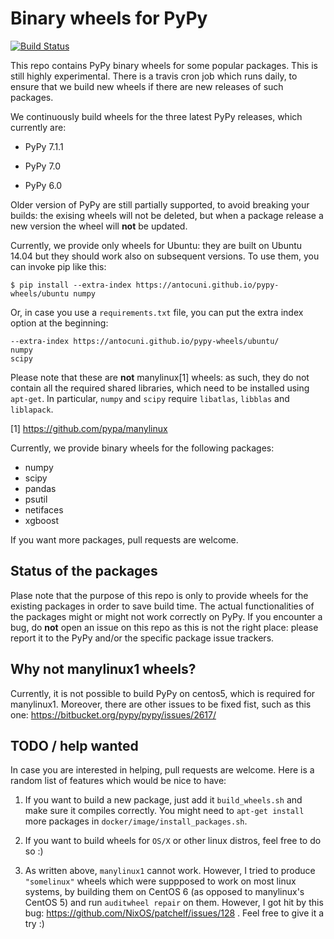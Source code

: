 # Binary wheels for PyPy

[![Build Status](https://travis-ci.org/antocuni/pypy-wheels.svg?branch=master)](https://travis-ci.org/antocuni/pypy-wheels)

This repo contains PyPy binary wheels for some popular packages. This is still
highly experimental. There is a travis cron job which runs daily, to ensure
that we build new wheels if there are new releases of such packages.

We continuously build wheels for the three latest PyPy releases, which
currently are:

  - PyPy 7.1.1

  - PyPy 7.0

  - PyPy 6.0

Older version of PyPy are still partially supported, to avoid breaking your
builds: the exising wheels will not be deleted, but when a package release a
new version the wheel will **not** be updated.

Currently, we provide only wheels for Ubuntu: they are built on Ubuntu 14.04
but they should work also on subsequent versions. To use them, you can invoke
pip like this:

```
$ pip install --extra-index https://antocuni.github.io/pypy-wheels/ubuntu numpy
```

Or, in case you use a `requirements.txt` file, you can put the extra index
option at the beginning:

```
--extra-index https://antocuni.github.io/pypy-wheels/ubuntu/
numpy
scipy
```

Please note that these are **not** manylinux[1] wheels: as such, they do not
contain all the required shared libraries, which need to be installed using
`apt-get`. In particular, `numpy` and `scipy` require `libatlas`, `libblas`
and `liblapack`.

[1] https://github.com/pypa/manylinux

Currently, we provide binary wheels for the following packages:

- numpy
- scipy
- pandas
- psutil
- netifaces
- xgboost

If you want more packages, pull requests are welcome.

## Status of the packages

Plase note that the purpose of this repo is only to provide wheels for the
existing packages in order to save build time. The actual functionalities of
the packages might or might not work correctly on PyPy. If you encounter a
bug, do **not** open an issue on this repo as this is not the right place:
please report it to the PyPy and/or the specific package issue trackers.

## Why not manylinux1 wheels?

Currently, it is not possible to build PyPy on centos5, which is required for
manylinux1. Moreover, there are other issues to be fixed fist, such as this
one: https://bitbucket.org/pypy/pypy/issues/2617/

## TODO / help wanted

In case you are interested in helping, pull requests are welcome. Here is a
random list of features which would be nice to have:
   
1. If you want to build a new package, just add it `build_wheels.sh` and make
   sure it compiles correctly. You might need to `apt-get install` more
   packages in `docker/image/install_packages.sh`.
   
2. If you want to build wheels for `OS/X` or other linux distros, feel free to
   do so :)
   
3. As written above, `manylinux1` cannot work. However, I tried to produce
   `"somelinux"` wheels which were suppposed to work on most linux systems, by
   building them on CentOS 6 (as opposed to manylinux's CentOS 5) and run
   `auditwheel repair` on them. However, I got hit by this bug:
   https://github.com/NixOS/patchelf/issues/128 . Feel free to give it a try
   :)
